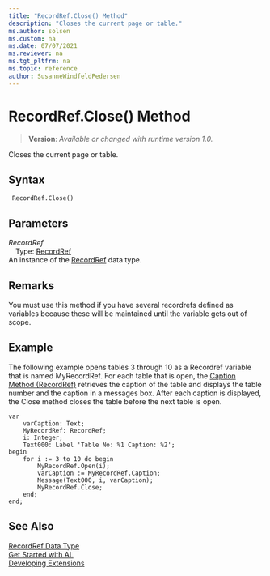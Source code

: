 ```yaml
---
title: "RecordRef.Close() Method"
description: "Closes the current page or table."
ms.author: solsen
ms.custom: na
ms.date: 07/07/2021
ms.reviewer: na
ms.tgt_pltfrm: na
ms.topic: reference
author: SusanneWindfeldPedersen
---
```

[//]: # (START>DO_NOT_EDIT)
[//]: # (IMPORTANT:Do not edit any of the content between here and the END>DO_NOT_EDIT.)
[//]: # (Any modifications should be made in the .xml files in the ModernDev repo.)
# RecordRef.Close() Method
> **Version**: _Available or changed with runtime version 1.0._

Closes the current page or table.


## Syntax
```AL
 RecordRef.Close()
```

## Parameters
*RecordRef*  
&emsp;Type: [RecordRef](recordref-data-type.md)  
An instance of the [RecordRef](recordref-data-type.md) data type.  


[//]: # (IMPORTANT: END>DO_NOT_EDIT)

## Remarks  
 You must use this method if you have several recordrefs defined as variables because these will be maintained until the variable gets out of scope.  
  
## Example  
The following example opens tables 3 through 10 as a Recordref variable that is named MyRecordRef. For each table that is open, the [Caption Method (RecordRef)](recordref-caption-method.md) retrieves the caption of the table and displays the table number and the caption in a messages box. After each caption is displayed, the Close method closes the table before the next table is open. 
  
```al
var
    varCaption: Text;
    MyRecordRef: RecordRef;
    i: Integer;
    Text000: Label 'Table No: %1 Caption: %2';
begin
    for i := 3 to 10 do begin  
        MyRecordRef.Open(i);  
        varCaption := MyRecordRef.Caption;  
        Message(Text000, i, varCaption);  
        MyRecordRef.Close;  
    end; 
end; 
```  
  

## See Also
[RecordRef Data Type](recordref-data-type.md)  
[Get Started with AL](../../devenv-get-started.md)  
[Developing Extensions](../../devenv-dev-overview.md)